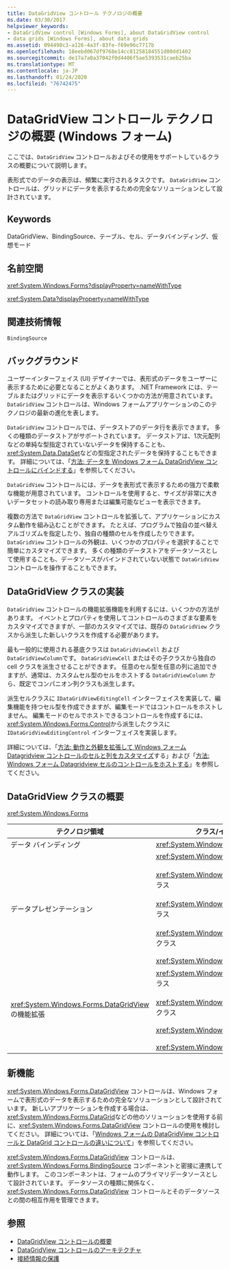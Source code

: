 ```yaml
---
title: DataGridView コントロール テクノロジの概要
ms.date: 03/30/2017
helpviewer_keywords:
- DataGridView control [Windows Forms], about DataGridView control
- data grids [Windows Forms], about data grids
ms.assetid: 094498c3-a126-4a3f-83fe-f69e96c7717b
ms.openlocfilehash: 18eebd067df9768e14cc81258184551d00dd1402
ms.sourcegitcommit: de17a7a0a37042f0d4406f5ae5393531caeb25ba
ms.translationtype: MT
ms.contentlocale: ja-JP
ms.lasthandoff: 01/24/2020
ms.locfileid: "76742475"
---
```

# <a name="datagridview-control-technology-summary-windows-forms"></a>DataGridView コントロール テクノロジの概要 (Windows フォーム)
ここでは、`DataGridView` コントロールおよびその使用をサポートしているクラスの概要について説明します。  
  
 表形式でのデータの表示は、頻繁に実行されるタスクです。 `DataGridView` コントロールは、グリッドにデータを表示するための完全なソリューションとして設計されています。  
  
## <a name="keywords"></a>Keywords  
 DataGridView、BindingSource、テーブル、セル、データバインディング、仮想モード  
  
## <a name="namespaces"></a>名前空間  
 <xref:System.Windows.Forms?displayProperty=nameWithType>  
  
 <xref:System.Data?displayProperty=nameWithType>  
  
## <a name="related-technologies"></a>関連技術情報  
 `BindingSource`  
  
## <a name="background"></a>バックグラウンド  
 ユーザーインターフェイス (UI) デザイナーでは、表形式のデータをユーザーに表示するために必要となることがよくあります。 .NET Framework には、テーブルまたはグリッドにデータを表示するいくつかの方法が用意されています。 `DataGridView` コントロールは、Windows フォームアプリケーションのこのテクノロジの最新の進化を表します。  
  
 `DataGridView` コントロールでは、データストアのデータ行を表示できます。 多くの種類のデータストアがサポートされています。 データストアは、1次元配列などの単純な型指定されていないデータを保持することも、<xref:System.Data.DataSet>などの型指定されたデータを保持することもできます。 詳細については、「[方法: データを Windows フォーム DataGridView コントロールにバインドする](how-to-bind-data-to-the-windows-forms-datagridview-control.md)」を参照してください。  
  
 `DataGridView` コントロールには、データを表形式で表示するための強力で柔軟な機能が用意されています。 コントロールを使用すると、サイズが非常に大きいデータセットの読み取り専用または編集可能なビューを表示できます。  
  
 複数の方法で `DataGridView` コントロールを拡張して、アプリケーションにカスタム動作を組み込むことができます。 たとえば、プログラムで独自の並べ替えアルゴリズムを指定したり、独自の種類のセルを作成したりできます。 `DataGridView` コントロールの外観は、いくつかのプロパティを選択することで簡単にカスタマイズできます。 多くの種類のデータストアをデータソースとして使用することも、データソースがバインドされていない状態で `DataGridView` コントロールを操作することもできます。  
  
## <a name="implementing-datagridview-classes"></a>DataGridView クラスの実装  
 `DataGridView` コントロールの機能拡張機能を利用するには、いくつかの方法があります。 イベントとプロパティを使用してコントロールのさまざまな要素をカスタマイズできますが、一部のカスタマイズでは、既存の `DataGridView` クラスから派生した新しいクラスを作成する必要があります。  
  
 最も一般的に使用される基底クラスは `DataGridViewCell` および `DataGridViewColumn`です。 `DataGridViewCell` またはその子クラスから独自の cell クラスを派生させることができます。 任意のセル型を任意の列に追加できますが、通常は、カスタムセル型のセルをホストする `DataGridViewColumn` から、既定でコンパニオン列クラスも派生します。  
  
 派生セルクラスに `IDataGridViewEditingCell` インターフェイスを実装して、編集機能を持つセル型を作成できますが、編集モードではコントロールをホストしません。 編集モードのセルでホストできるコントロールを作成するには、<xref:System.Windows.Forms.Control>から派生したクラスに `IDataGridViewEditingControl` インターフェイスを実装します。  
  
 詳細については、「[方法: 動作と外観を拡張して Windows フォーム Datagridview コントロールのセルと列をカスタマイズ](customize-cells-and-columns-in-the-datagrid-by-extending-behavior.md)する」および「[方法: Windows フォーム Datagridview セルのコントロールをホストする](how-to-host-controls-in-windows-forms-datagridview-cells.md)」を参照してください。  
  
## <a name="datagridview-classes-at-a-glance"></a>DataGridView クラスの概要  
 <xref:System.Windows.Forms>  
  
|テクノロジ領域|クラス/インターフェイス/構成要素|  
|---------------------|-------------------------------------------------|  
|データ バインディング|<xref:System.Windows.Forms.BindingSource>|  
|データプレゼンテーション|<xref:System.Windows.Forms.DataGridView><br /><br /> <xref:System.Windows.Forms.DataGridViewCell> と派生クラス<br /><br /> <xref:System.Windows.Forms.DataGridViewRow> と派生クラス<br /><br /> <xref:System.Windows.Forms.DataGridViewColumn> と派生クラス<br /><br /> <xref:System.Windows.Forms.DataGridViewCellStyle>|  
|<xref:System.Windows.Forms.DataGridView> の機能拡張|<xref:System.Windows.Forms.DataGridViewCell> と派生クラス<br /><br /> <xref:System.Windows.Forms.DataGridViewColumn> と派生クラス<br /><br /> <xref:System.Windows.Forms.IDataGridViewEditingCell><br /><br /> <xref:System.Windows.Forms.IDataGridViewEditingControl>|  
  
## <a name="whats-new"></a>新機能  
 <xref:System.Windows.Forms.DataGridView> コントロールは、Windows フォームで表形式のデータを表示するための完全なソリューションとして設計されています。 新しいアプリケーションを作成する場合は、<xref:System.Windows.Forms.DataGrid>などの他のソリューションを使用する前に、<xref:System.Windows.Forms.DataGridView> コントロールの使用を検討してください。 詳細については、「[Windows フォームの DataGridView コントロールと DataGrid コントロールの違いについて](differences-between-the-windows-forms-datagridview-and-datagrid-controls.md)」を参照してください。  
  
 <xref:System.Windows.Forms.DataGridView> コントロールは、<xref:System.Windows.Forms.BindingSource> コンポーネントと密接に連携して動作します。 このコンポーネントは、フォームのプライマリデータソースとして設計されています。 データソースの種類に関係なく、<xref:System.Windows.Forms.DataGridView> コントロールとそのデータソースとの間の相互作用を管理できます。  
  
## <a name="see-also"></a>参照

- [DataGridView コントロールの概要](datagridview-control-overview-windows-forms.md)
- [DataGridView コントロールのアーキテクチャ](datagridview-control-architecture-windows-forms.md)
- [接続情報の保護](../../data/adonet/protecting-connection-information.md)

